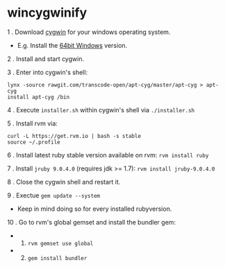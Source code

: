 # wincygwinify

1 . Download [cygwin](http://cygwin.com/install.html) for your windows operating system.
 + E.g. Install the [64bit Windows](http://cygwin.com/setup-x86_64.exe) version.

2 . Install and start cygwin.

3 . Enter into cygwin's shell:

```
lynx -source rawgit.com/transcode-open/apt-cyg/master/apt-cyg > apt-cyg
install apt-cyg /bin
```

4 . Execute `installer.sh` within cygwin's shell via `./installer.sh`

5 . Install rvm via: 

```
curl -L https://get.rvm.io | bash -s stable
source ~/.profile
```

6 . Install latest ruby stable version available on rvm: `rvm install ruby`

7 . Install `jruby 9.0.4.0` (requires jdk >= 1.7): `rvm install jruby-9.0.4.0`

8 . Close the cygwin shell and restart it.

9 . Exectue `gem update --system`
+ Keep in mind doing so for every installed rubyversion.

10 . Go to rvm's global gemset and install the bundler gem: 
+ 1. `rvm gemset use global`
+ 2. `gem install bundler`
